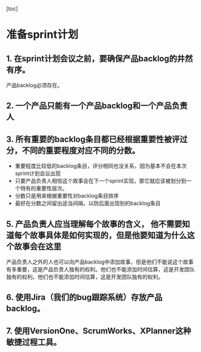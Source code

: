 [toc]
# 准备sprint计划



## 1. 在sprint计划会议之前，要确保产品backlog的井然有序。
产品backlog必须存在。



## 2. 一个产品只能有一个产品backlog和一个产品负责人



## 3. 所有重要的backlog条目都已经根据重要性被评过分，不同的重要程度对应不同的分数。
- 重要程度比较低的backlog条目，评分相同也没关系，因为基本不会在本次sprint计划会议出现
- 只要产品负责人相信这个故事会在下一个sprint实现，那它就应该被划分到一个特有的重要性层次。
- 分数只是用来根据重要性对backlog条目排序
- 最好在分数之间留出适当间隔，以防后面出现别的backlog条目



## 5. 产品负责人应当理解每个故事的含义， 他不需要知道每个故事具体是如何实现的，但是他要知道为什么这个故事会在这里
产品负责人之外的人也可以向产品backlog中添加故事，但是他们不能说这个故事有多重要，这是产品负责人独有的权利。他们也不能添加时间估算，这是开发团队独有的权利。他们也不能添加时间估算，这是开发团队独有的权利。



## 6. 使用Jira（我们的bug跟踪系统）存放产品backlog。



## 7. 使用VersionOne、ScrumWorks、XPlanner这种敏捷过程工具。
